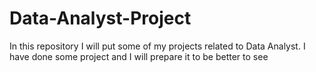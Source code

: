 # Data-Analyst-Project
In this repository I will put some of my projects related to Data Analyst. I have done some project and I will prepare it to be better to see

